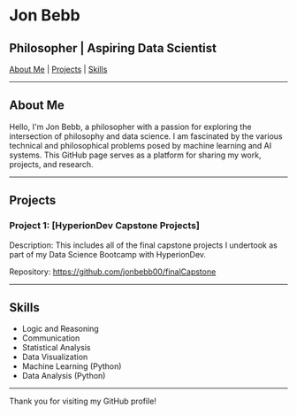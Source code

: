# Jon Bebb

## Philosopher | Aspiring Data Scientist

[About Me](#about-me) | [Projects](#projects) | [Skills](#skills)

---

## About Me

Hello, I'm Jon Bebb, a philosopher with a passion for exploring the intersection of philosophy and data science. I am fascinated by the various technical and philosophical problems posed by machine learning and AI systems. This GitHub page serves as a platform for sharing my work, projects, and research.

---

## Projects

### Project 1: [HyperionDev Capstone Projects]

Description: This includes all of the final capstone projects I undertook as part of my Data Science Bootcamp with HyperionDev.

Repository: https://github.com/jonbebb00/finalCapstone

---

## Skills

- Logic and Reasoning
- Communication
- Statistical Analysis
- Data Visualization
- Machine Learning (Python)
- Data Analysis (Python)

---

Thank you for visiting my GitHub profile!



